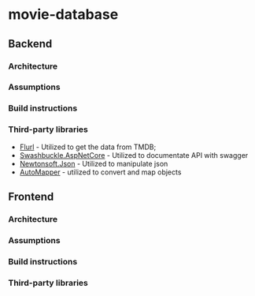 # movie-database

## Backend

### Architecture
### Assumptions
### Build instructions
### Third-party libraries
- [Flurl](https://flurl.dev/) - Utilized to get the data from TMDB;
- [Swashbuckle.AspNetCore](https://github.com/domaindrivendev/Swashbuckle.AspNetCore) - Utilized to documentate API with swagger
- [Newtonsoft.Json](https://www.newtonsoft.com/json) - Utilized to manipulate json
- [AutoMapper](https://automapper.org/) - utilized to convert and map objects

## Frontend

### Architecture
### Assumptions
### Build instructions
### Third-party libraries
